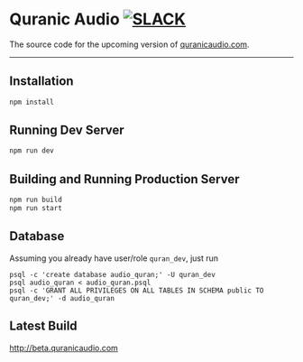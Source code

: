 # Quranic Audio [![SLACK](http://i.imgur.com/Lk5HsBo.png)](https://quranslack.herokuapp.com)

The source code for the upcoming version of [quranicaudio.com](http://quranicaudio.com).

---

## Installation

```bash
npm install
```

## Running Dev Server

```bash
npm run dev
```

## Building and Running Production Server

```bash
npm run build
npm run start
```

## Database
Assuming you already have user/role `quran_dev`, just run
```
psql -c 'create database audio_quran;' -U quran_dev
psql audio_quran < audio_quran.psql
psql -c 'GRANT ALL PRIVILEGES ON ALL TABLES IN SCHEMA public TO quran_dev;' -d audio_quran
```

## Latest Build
http://beta.quranicaudio.com
